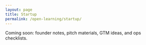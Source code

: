 ```yaml
---
layout: page
title: Startup
permalink: /open-learning/startup/
---
```


Coming soon: founder notes, pitch materials, GTM ideas, and ops checklists.
